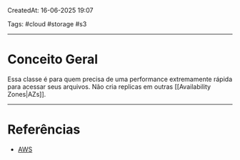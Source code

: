 CreatedAt: 16-06-2025 19:07

Tags: #cloud #storage #s3

---
# Conceito Geral
Essa classe é para quem precisa de uma performance extremamente rápida para acessar seus arquivos.
Não cria replicas em outras [[Availability Zones|AZs]].

---
# Referências
- [AWS](https://aws.amazon.com/pt/s3/storage-classes/?nc=sn&loc=3)